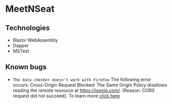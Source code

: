 # MeetNSeat

## Technologies
* Blazor WebAssembly
* Dapper
* MSTest

## Known bugs
- `The data checker doesn't work with Firefox`
		The following error occurs:
		Cross-Origin Request Blocked: The Same Origin Policy disallows reading the remote resource at https://jsonip.com/. (Reason: CORS request did not succeed).
		To learn more [click here](https://developer.mozilla.org/en-US/docs/Web/HTTP/CORS/Errors/CORSDidNotSucceed)

